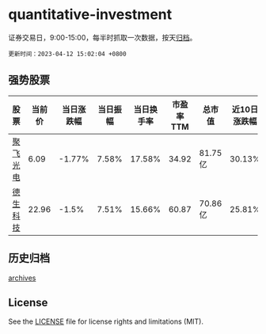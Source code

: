 # quantitative-investment

证券交易日，9:00-15:00，每半时抓取一次数据，按天[归档](archives)。

`更新时间：2023-04-12 15:02:04 +0800`

## 强势股票

|股票|当前价|当日涨跌幅|当日振幅|当日换手率|市盈率TTM|总市值|近10日涨跌幅|
|----|----|----|----|----|----|----|----|
|[聚飞光电](https://xueqiu.com/S/SZ300303)|6.09|-1.77%|7.58%|17.58%|34.92|81.75亿|30.13%|
|[德生科技](https://xueqiu.com/S/SZ002908)|22.96|-1.5%|7.51%|15.66%|60.87|70.86亿|25.81%|

## 历史归档

[archives](archives)

## License

See the [LICENSE](LICENSE) file for license rights and limitations (MIT).